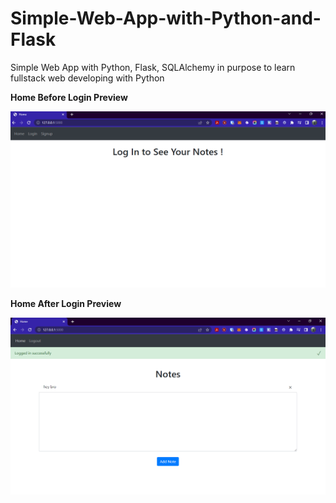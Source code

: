# Simple-Web-App-with-Python-and-Flask

Simple Web App with Python, Flask, SQLAlchemy in purpose to learn fullstack web developing with Python

**Home Before Login Preview**

![alt text](https://github.com/ZulfikriMirza/Simple-Web-App-with-Python-and-Flask/blob/main/home.PNG?raw=true)

**Home After Login Preview**

![alt text](https://github.com/ZulfikriMirza/Simple-Web-App-with-Python-and-Flask/blob/main/homeAfterLogin.PNG?raw=true)

